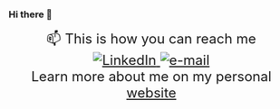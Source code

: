 ### Hi there 👋

<p align="center">
<font size="+2">
   📫 This is how you can reach me
    </i><br>
    <a href="https://www.linkedin.com/in/vivi-chiciudean-7a540b19a/">
        <img src="https://img.shields.io/badge/LinkedIn-blue?style=flat-square&logo=linkedin" alt="LinkedIn">
    </a>
    <a href="mailto:vivian.chiciudean@cs.utcluj.ro">
        <img src="https://img.shields.io/badge/Email-blue?style=flat-square&logo=gmail&logoColor=white" alt="e-mail">
    </a>
    </i><br>
    Learn more about me on my personal 
    </i><br>
    <a href="https://vivian-chiciudean.netlify.app/">
       website
    </a>
</font>
</p>

<!--
**vivichiciudean/vivichiciudean** is a ✨ _special_ ✨ repository because its `README.md` (this file) appears on your GitHub profile.

Here are some ideas to get you started:

- 🔭 I’m currently working on ...
- 🌱 I’m currently learning ...
- 👯 I’m looking to collaborate on ...
- 🤔 I’m looking for help with ...
- 💬 Ask me about ...
- 📫 How to reach me: ...
- 😄 Pronouns: ...
- ⚡ Fun fact: ...
-->
